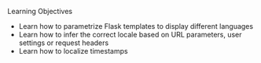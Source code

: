 Learning Objectives

* Learn how to parametrize Flask templates to display different languages
* Learn how to infer the correct locale based on URL parameters, user settings or request headers
* Learn how to localize timestamps
